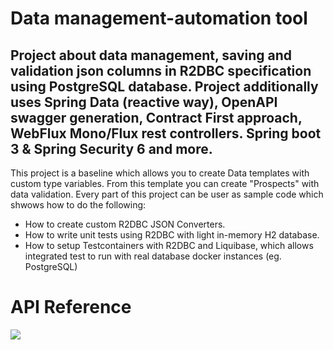 # Data management-automation tool
## Project about data management, saving and validation json columns in R2DBC specification using PostgreSQL database. Project additionally uses Spring Data (reactive way), OpenAPI swagger generation, Contract First approach, WebFlux Mono/Flux rest controllers. Spring boot 3 & Spring Security 6 and more.

This project is a baseline which allows you to create Data templates with custom type variables. From this template you can create "Prospects" with data validation. Every part of this project can be user as sample code which shwows how to do the following:

- How to create custom R2DBC JSON Converters.
- How to write unit tests using R2DBC with light in-memory H2 database.
- How to setup Testcontainers with R2DBC and Liquibase, which allows integrated test to run with real database docker instances (eg. PostgreSQL)

# API Reference
![](https://i.imgur.com/ZfIZn69.png)
